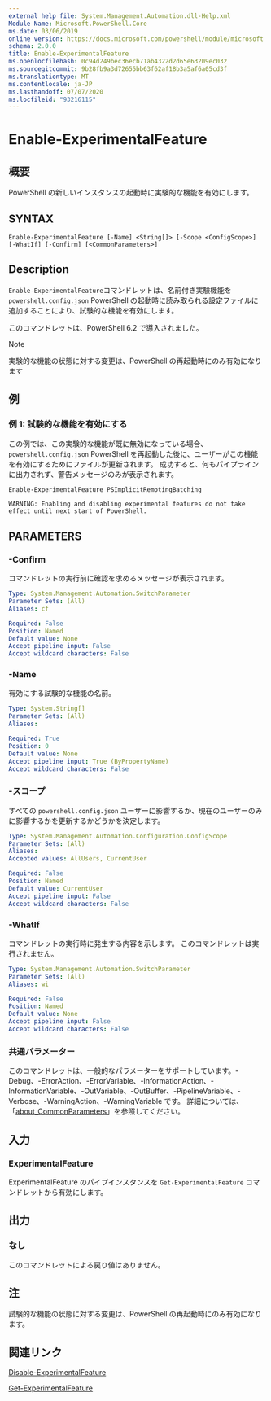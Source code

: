 ```yaml
---
external help file: System.Management.Automation.dll-Help.xml
Module Name: Microsoft.PowerShell.Core
ms.date: 03/06/2019
online version: https://docs.microsoft.com/powershell/module/microsoft.powershell.core/enable-experimentalfeature?view=powershell-6&WT.mc_id=ps-gethelp
schema: 2.0.0
title: Enable-ExperimentalFeature
ms.openlocfilehash: 0c94d249bec36ecb71ab4322d2d65e63209ec032
ms.sourcegitcommit: 9b28fb9a3d72655bb63f62af18b3a5af6a05cd3f
ms.translationtype: MT
ms.contentlocale: ja-JP
ms.lasthandoff: 07/07/2020
ms.locfileid: "93216115"
---
```

# Enable-ExperimentalFeature

## 概要
PowerShell の新しいインスタンスの起動時に実験的な機能を有効にします。

## SYNTAX

```
Enable-ExperimentalFeature [-Name] <String[]> [-Scope <ConfigScope>] [-WhatIf] [-Confirm] [<CommonParameters>]
```

## Description

`Enable-ExperimentalFeature`コマンドレットは、名前付き実験機能を `powershell.config.json` PowerShell の起動時に読み取られる設定ファイルに追加することにより、試験的な機能を有効にします。

このコマンドレットは、PowerShell 6.2 で導入されました。

> [!NOTE]
> 実験的な機能の状態に対する変更は、PowerShell の再起動時にのみ有効になります

## 例

### 例 1: 試験的な機能を有効にする

この例では、この実験的な機能が既に無効になっている場合、 `powershell.config.json` PowerShell を再起動した後に、ユーザーがこの機能を有効にするためにファイルが更新されます。
成功すると、何もパイプラインに出力されず、警告メッセージのみが表示されます。

```powershell
Enable-ExperimentalFeature PSImplicitRemotingBatching
```

```Output
WARNING: Enabling and disabling experimental features do not take effect until next start of PowerShell.
```

## PARAMETERS

### -Confirm

コマンドレットの実行前に確認を求めるメッセージが表示されます。

```yaml
Type: System.Management.Automation.SwitchParameter
Parameter Sets: (All)
Aliases: cf

Required: False
Position: Named
Default value: None
Accept pipeline input: False
Accept wildcard characters: False
```

### -Name

有効にする試験的な機能の名前。

```yaml
Type: System.String[]
Parameter Sets: (All)
Aliases:

Required: True
Position: 0
Default value: None
Accept pipeline input: True (ByPropertyName)
Accept wildcard characters: False
```

### -スコープ

すべての `powershell.config.json` ユーザーに影響するか、現在のユーザーのみに影響するかを更新するかどうかを決定します。

```yaml
Type: System.Management.Automation.Configuration.ConfigScope
Parameter Sets: (All)
Aliases:
Accepted values: AllUsers, CurrentUser

Required: False
Position: Named
Default value: CurrentUser
Accept pipeline input: False
Accept wildcard characters: False
```

### -WhatIf

コマンドレットの実行時に発生する内容を示します。
このコマンドレットは実行されません。

```yaml
Type: System.Management.Automation.SwitchParameter
Parameter Sets: (All)
Aliases: wi

Required: False
Position: Named
Default value: None
Accept pipeline input: False
Accept wildcard characters: False
```

### 共通パラメーター

このコマンドレットは、一般的なパラメーターをサポートしています。-Debug、-ErrorAction、-ErrorVariable、-InformationAction、-InformationVariable、-OutVariable、-OutBuffer、-PipelineVariable、-Verbose、-WarningAction、-WarningVariable です。 詳細については、「[about_CommonParameters](https://go.microsoft.com/fwlink/?LinkID=113216)」を参照してください。

## 入力

### ExperimentalFeature

ExperimentalFeature のパイプインスタンスを `Get-ExperimentalFeature` コマンドレットから有効にします。

## 出力

### なし

このコマンドレットによる戻り値はありません。

## 注

試験的な機能の状態に対する変更は、PowerShell の再起動時にのみ有効になります。

## 関連リンク

[Disable-ExperimentalFeature](Disable-ExperimentalFeature.md)

[Get-ExperimentalFeature](Get-ExperimentalFeature.md)
